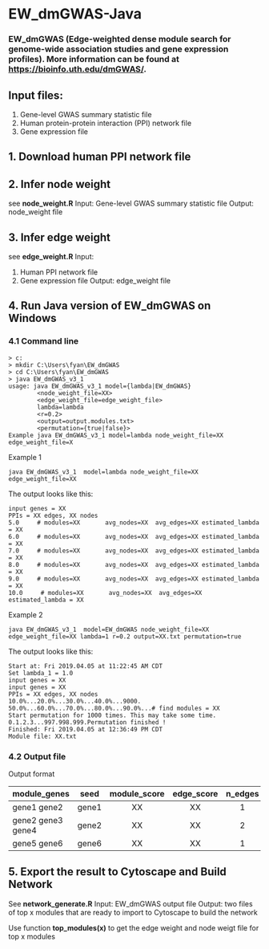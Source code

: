 # EW_dmGWAS-Java
### EW_dmGWAS (Edge-weighted dense module search for genome-wide association studies and gene expression profiles). More information can be found at https://bioinfo.uth.edu/dmGWAS/.

## Input files:
1. Gene-level GWAS summary statistic file
2. Human protein-protein interaction (PPI) network file
3. Gene expression file

## 1. Download human PPI network file

## 2. Infer node weight
see **node_weight.R**
Input: Gene-level GWAS summary statistic file
Output: node_weight file

## 3. Infer edge weight
see **edge_weight.R**
Input: 
1. Human PPI network file
2. Gene expression file
Output: edge_weight file

## 4. Run Java version of EW_dmGWAS on Windows
### 4.1 Command line
```
> c:
> mkdir C:\Users\fyan\EW_dmGWAS
> cd C:\Users\fyan\EW_dmGWAS
> java EW_dmGWAS_v3_1
usage: java EW_dmGWAS_v3_1 model={lambda|EW_dmGWAS}
        <node_weight_file=XX>
        <edge_weight_file=edge_weight_file>
        lambda=lambda
        <r=0.2>
        <output=output.modules.txt>
        <permutation={true|false}>
Example java EW_dmGWAS_v3_1 model=lambda node_weight_file=XX edge_weight_file=X
```
Example 1
```
java EW_dmGWAS_v3_1  model=lambda node_weight_file=XX edge_weight_file=XX 
```
The output looks like this:
```
input genes = XX
PPIs = XX edges, XX nodes
5.0     # modules=XX       avg_nodes=XX  avg_edges=XX estimated_lambda = XX
6.0     # modules=XX       avg_nodes=XX  avg_edges=XX estimated_lambda = XX
7.0     # modules=XX       avg_nodes=XX  avg_edges=XX estimated_lambda = XX
8.0     # modules=XX       avg_nodes=XX  avg_edges=XX estimated_lambda = XX
9.0     # modules=XX       avg_nodes=XX  avg_edges=XX estimated_lambda = XX
10.0     # modules=XX       avg_nodes=XX  avg_edges=XX estimated_lambda = XX
```

Example 2
```
java EW_dmGWAS_v3_1  model=EW_dmGWAS node_weight_file=XX edge_weight_file=XX lambda=1 r=0.2 output=XX.txt permutation=true
```
The output looks like this:
```
Start at: Fri 2019.04.05 at 11:22:45 AM CDT
Set lambda_1 = 1.0
input genes = XX
input genes = XX
PPIs = XX edges, XX nodes
10.0%...20.0%...30.0%...40.0%...9000.
50.0%...60.0%...70.0%...80.0%...90.0%...# find modules = XX
Start permutation for 1000 times. This may take some time.
0.1.2.3...997.998.999.Permutation finished !
Finished: Fri 2019.04.05 at 12:36:49 PM CDT
Module file: XX.txt
```
### 4.2 Output file
Output format

| module_genes | seed | module_score | edge_score| n_edges | z_perm |
| ---------- | ---------- |  :----:  |  :----:  |  :----:  |  :----:  |
| gene1 gene2 | gene1 | XX | XX | 1 | XX |
| gene2 gene3 gene4 | gene2 | XX | XX | 2 | XX |
| gene5 gene6 | gene6 | XX | XX | 1 | XX |

## 5. Export the result to Cytoscape and Build Network
See **network_generate.R**
Input: EW_dmGWAS output file
Output: two files of top x modules that are ready to import to Cytoscape to build the network

Use function **top_modules(x)** to get the edge weight and node weigt file for top x modules


